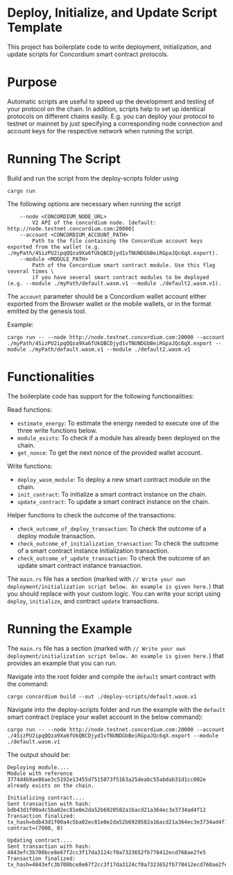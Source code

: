# Deploy, Initialize, and Update Script Template

This project has boilerplate code to write deployment, initialization, and update scripts for Concordium smart contract protocols. 

# Purpose

Automatic scripts are useful to speed up the development and testing of your protocol on the chain. 
In addition, scripts help to set up identical protocols on different chains easily. E.g. you can deploy your protocol to testnet or mainnet by just specifying a corresponding node connection and account keys for the respective network when running the script.

# Running The Script

Build and run the script from the deploy-scripts folder using
```
cargo run
```

The following options are necessary when running the script

```
    --node <CONCORDIUM_NODE_URL>
        V2 API of the concordium node. [default: http://node.testnet.concordium.com:20000]
    --account <CONCORDIUM_ACCOUNT_PATH>
        Path to the file containing the Concordium account keys exported from the wallet (e.g. ./myPath/4SizPU2ipqQQza9Xa6fUkQBCDjyd1vTNUNDGbBeiRGpaJQc6qX.export).
    --module <MODULE_PATH>
        Path of the Concordium smart contract module. Use this flag several times \
        if you have several smart contract modules to be deployed (e.g. --module ./myPath/default.wasm.v1 --module ./default2.wasm.v1).
```

The `account` parameter should be a Concordium wallet account either exported from the
Browser wallet or the mobile wallets, or in the format emitted by the
genesis tool.

Example:
```
cargo run -- --node http://node.testnet.concordium.com:20000 --account ./myPath/4SizPU2ipqQQza9Xa6fUkQBCDjyd1vTNUNDGbBeiRGpaJQc6qX.export --module ./myPath/default.wasm.v1 --module ./default2.wasm.v1
```

# Functionalities

The boilerplate code has support for the following functionalities:

Read functions:
- `estimate_energy`: To estimate the energy needed to execute one of the three write functions below.
- `module_exists`: To check if a module has already been deployed on the chain.
- `get_nonce`: To get the next nonce of the provided wallet account.

Write functions:
- `deploy_wasm_module`: To deploy a new smart contract module on the chain.
- `init_contract`: To initialize a smart contract instance on the chain.
- `update_contract`: To update a smart contract instance on the chain.

Helper functions to check the outcome of the transactions:
- `check_outcome_of_deploy_transaction`: To check the outcome of a deploy module transaction.
- `check_outcome_of_initialization_transaction`: To check the outcome of a smart contract instance initialization transaction.
- `check_outcome_of_update_transaction`: To check the outcome of an update smart contract instance transaction.

The `main.rs` file has a section (marked with `// Write your own deployment/initialization script below. An example is given here.`) that you should replace with your custom logic. You can write your script using `deploy`, `initialize`, and contract `update` transactions.

# Running the Example

The `main.rs` file has a section (marked with `// Write your own deployment/initialization script below. An example is given here.`) that provides an example that you can run.

Navigate into the root folder and compile the `default` smart contract with the command:
```
cargo concordium build --out ./deploy-scripts/default.wasm.v1
```

Navigate into the deploy-scripts folder and run the example with the `default` smart contract (replace your wallet account in the below command):

```
cargo run -- --node http://node.testnet.concordium.com:20000 --account ./4SizPU2ipqQQza9Xa6fUkQBCDjyd1vTNUNDGbBeiRGpaJQc6qX.export --module ./default.wasm.v1
```

The output should be:

```
Deploying module....
Module with reference 3774d4b9ae86ae3c5192e13455d7515073f5163a25deabc55abdab31d1cc002e already exists on the chain.

Initializing contract....
Sent transaction with hash: bdb43d1f00a4c5ba02ec81e0e2da52b6920582a16acd21a364ec3e3734ad4f12
Transaction finalized: tx_hash=bdb43d1f00a4c5ba02ec81e0e2da52b6920582a16acd21a364ec3e3734ad4f12 contract=(7000, 0)

Updating contract....
Sent transaction with hash: 4843efc3b700bce8e67f2cc3f17da3124cf0a7323652fb778412ecd768ae2fe5
Transaction finalized: tx_hash=4843efc3b700bce8e67f2cc3f17da3124cf0a7323652fb778412ecd768ae2fe5
```
